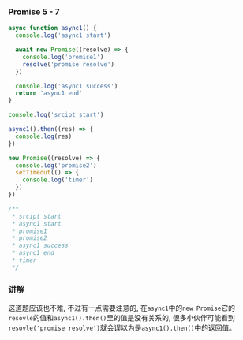 ### Promise 5 - 7

```js
async function async1() {
  console.log('async1 start')

  await new Promise((resolve) => {
    console.log('promise1')
    resolve('promise resolve')
  })

  console.log('async1 success')
  return 'async1 end'
}

console.log('srcipt start')

async1().then((res) => {
  console.log(res)
})

new Promise((resolve) => {
  console.log('promise2')
  setTimeout(() => {
    console.log('timer')
  })
})

/**
 * srcipt start
 * async1 start
 * promise1
 * promise2
 * async1 success
 * async1 end
 * timer
 */
```

### 讲解
这道题应该也不难, 不过有一点需要注意的, 在`async1`中的`new Promise`它的`resovle`的值和`async1().then()`里的值是没有关系的, 很多小伙伴可能看到`resovle('promise resolve')`就会误以为是`async1().then()`中的返回值。